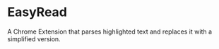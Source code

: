# EasyRead
A Chrome Extension that parses highlighted text and replaces it with a simplified version.
